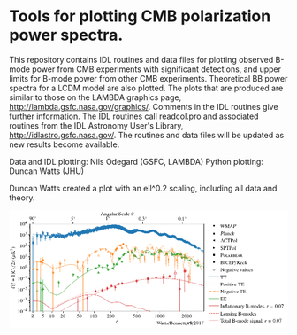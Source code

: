 # Tools for plotting CMB polarization power spectra.

This repository contains IDL routines and data files for plotting observed
B-mode power from CMB experiments with significant detections, and upper limits
for B-mode power from other CMB experiments. Theoretical BB power spectra for a
LCDM model are also plotted. The plots that are produced are similar to those
on the LAMBDA graphics page, http://lambda.gsfc.nasa.gov/graphics/. Comments in
the IDL routines give further information. The IDL routines call readcol.pro
and associated routines from the IDL Astronomy User's Library,
http://idlastro.gsfc.nasa.gov/. The routines and data files will be updated as
new results become available.

Data and IDL plotting: Nils Odegard (GSFC, LAMBDA)
Python plotting: Duncan Watts (JHU)



Duncan Watts created a plot with an ell^0.2 scaling, including all data and theory.

![alt text](https://github.com/class-telescope/cmbpol_plotting/blob/master/cmb_data_plot.png  "test text")
